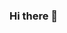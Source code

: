 ### Hi there 👋

<!--
**VIJAYKANTH-PALAMANDA/VIJAYKANTH-PALAMANDA** is a ✨ _special_ ✨ repository because its `README.md` (this file) appears on your GitHub profile.

Here are some ideas to get you started:
- Myself PALAMANDA VIJAYKANTH. I am an undergraduating student at RGUKT-ONGOLE doing my undergraduation in "Computer Science and Engineering".
- 🌱 I’m currently learning "Foundations of Modern Machine Language" 50 week course by IIIT-Hyderabad.
- 👯 I’m looking to collaborate on Data Science Projects(Do not have any previous work experience on Data Science projects).
- 📫 How to reach me: mail id:- palamandavijaykanth@gmail.com
- ⚡ Fun fact: I am doing B.Tech(CSE). Luckily selected CSE, otherwise i will be struggling to make a move at, whether towards CORE or IT.
-->
